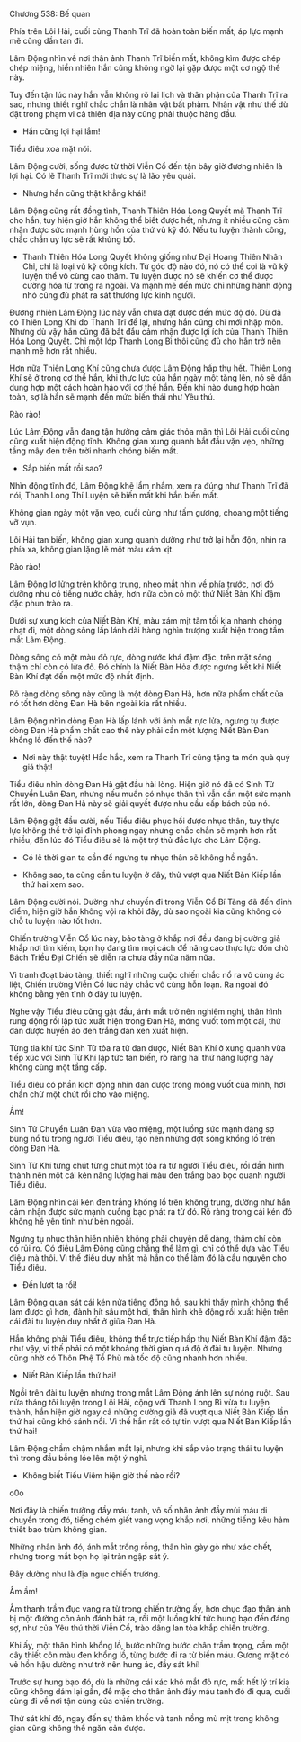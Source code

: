 




Chương 538: Bế quan


Phía trên Lôi Hải, cuối cùng Thanh Trĩ đã hoàn toàn biến mất, áp lực mạnh mẽ cũng dần tan đi.

Lâm Động nhìn về nơi thân ảnh Thanh Trĩ biến mất, không kìm được chép chép miệng, hiển nhiên hắn cũng không ngờ lại gặp được một cơ ngộ thế này.

Tuy đến tận lúc này hắn vẫn không rõ lai lịch và thân phận của Thanh Trĩ ra sao, nhưng thiết nghĩ chắc chắn là nhân vật bất phàm. Nhân vật như thế dù đặt trong phạm vi cả thiên địa này cũng phải thuộc hàng đầu.

- Hắn cũng lợi hại lắm!

Tiểu điêu xoa mặt nói.

Lâm Động cười, sống được từ thời Viễn Cổ đến tận bây giờ đương nhiên là lợi hại. Có lẽ Thanh Trĩ mới thực sự là lão yêu quái.

- Nhưng hắn cũng thật khẳng khái!

Lâm Động cũng rất đồng tình, Thanh Thiên Hóa Long Quyết mà Thanh Trĩ cho hắn, tuy hiện giờ hắn không thể biết được hết, nhưng ít nhiều cũng cảm nhận được sức mạnh hùng hồn của thứ vũ kỹ đó. Nếu tu luyện thành công, chắc chắn uy lực sẽ rất khủng bố.

- Thanh Thiên Hóa Long Quyết không giống như Đại Hoang Thiên Nhân Chỉ, chỉ là loại vũ kỹ công kích. Từ góc độ nào đó, nó có thể coi là vũ kỹ luyện thể vô cùng cao thâm. Tu luyện được nó sẽ khiến cơ thể được cường hóa từ trong ra ngoài. Và mạnh mẽ đến mức chỉ những hành động nhỏ cũng đủ phát ra sát thương lực kinh người.

Đương nhiên Lâm Động lúc này vẫn chưa đạt được đến mức độ đó. Dù đã có Thiên Long Khí do Thanh Trĩ để lại, nhưng hắn cũng chỉ mới nhập môn. Nhưng dù vậy hắn cũng đã bắt đầu cảm nhận được lợi ích của Thanh Thiên Hóa Long Quyết. Chỉ một lớp Thanh Long Bì thôi cũng đủ cho hắn trở nên mạnh mẽ hơn rất nhiều.

Hơn nữa Thiên Long Khí cũng chưa được Lâm Động hấp thụ hết. Thiên Long Khí sẽ ở trong cơ thể hắn, khi thực lực của hắn ngày một tăng lên, nó sẽ dần dung hợp một cách hoàn hảo với cơ thể hắn. Đến khi nào dung hợp hoàn toàn, sợ là hắn sẽ mạnh đến mức biến thái như Yêu thú.

Rào rào!

Lúc Lâm Động vẫn đang tận hưởng cảm giác thỏa mãn thì Lôi Hải cuối cùng cũng xuất hiện động tĩnh. Không gian xung quanh bắt đầu vặn vẹo, những tầng mây đen trên trời nhanh chóng biến mất.

- Sắp biến mất rồi sao?

Nhìn động tĩnh đó, Lâm Động khẽ lẩm nhẩm, xem ra đúng như Thanh Trĩ đã nói, Thanh Long Thí Luyện sẽ biến mất khi hắn biến mất.

Không gian ngày một vặn vẹo, cuối cùng như tấm gương, choang một tiếng vỡ vụn.

Lôi Hải tan biến, không gian xung quanh dường như trở lại hỗn độn, nhìn ra phía xa, không gian lặng lẽ một màu xám xịt.

Rào rào!

Lâm Động lơ lửng trên không trung, nheo mắt nhìn về phía trước, nơi đó dường như có tiếng nước chảy, hơn nữa còn có một thứ Niết Bàn Khí đậm đặc phun trào ra.

Dưới sự xung kích của Niết Bàn Khí, màu xám mịt tăm tối kia nhanh chóng nhạt đi, một dòng sông lấp lánh dài hàng nghìn trượng xuất hiện trong tầm mắt Lâm Động.

Dòng sông có một màu đỏ rực, dòng nước khá đậm đặc, trên mặt sông thậm chí còn có lửa đỏ. Đó chính là Niết Bàn Hỏa được ngưng kết khi Niết Bàn Khí đạt đến một mức độ nhất định.

Rõ ràng dòng sông này cũng là một dòng Đan Hà, hơn nữa phẩm chất của nó tốt hơn dòng Đan Hà bên ngoài kia rất nhiều.

Lâm Động nhìn dòng Đan Hà lấp lánh với ánh mắt rực lửa, ngưng tụ được dòng Đan Hà phẩm chất cao thế này phải cần một lượng Niết Bàn Đan khổng lồ đến thế nào?

- Nơi này thật tuyệt! Hắc hắc, xem ra Thanh Trĩ cũng tặng ta món quà quý giá thật!

Tiểu điêu nhìn dòng Đan Hà gật đầu hài lòng. Hiện giờ nó đã có Sinh Tử Chuyển Luân Đan, nhưng nếu muốn có nhục thân thì vẫn cần một sức mạnh rất lớn, dòng Đan Hà này sẽ giải quyết được nhu cầu cấp bách của nó.

Lâm Động gật đầu cười, nếu Tiểu điêu phục hồi được nhục thân, tuy thực lực không thể trở lại đỉnh phong ngay nhưng chắc chắn sẽ mạnh hơn rất nhiều, đến lúc đó Tiểu điêu sẽ là một trợ thủ đắc lực cho Lâm Động.

- Có lẽ thời gian ta cần để ngưng tụ nhục thân sẽ không hề ngắn.

- Không sao, ta cũng cần tu luyện ở đây, thử vượt qua Niết Bàn Kiếp lần thứ hai xem sao.

Lâm Động cười nói. Dường như chuyến đi trong Viễn Cổ Bí Tàng đã đến đỉnh điểm, hiện giờ hắn không vội ra khỏi đây, dù sao ngoài kia cũng không có chỗ tu luyện nào tốt hơn.

Chiến trường Viễn Cổ lúc này, bảo tàng ở khắp nơi đều đang bị cường giả khắp nơi tìm kiếm, bọn họ đang tìm mọi cách để nâng cao thực lực đón chờ Bách Triều Đại Chiến sẽ diễn ra chưa đầy nửa năm nữa.

Vì tranh đoạt bảo tàng, thiết nghĩ những cuộc chiến chắc nổ ra vô cùng ác liệt, Chiến trường Viễn Cổ lúc này chắc vô cùng hỗn loạn. Ra ngoài đó không bằng yên tĩnh ở đây tu luyện.

Nghe vậy Tiểu điêu cũng gật đầu, ánh mắt trở nên nghiêm nghị, thân hình rung động rồi lập tức xuất hiện trong Đan Hà, móng vuốt tóm một cái, thứ đan dược huyền ảo đen trắng đan xen xuất hiện.

Từng tia khí tức Sinh Tử tỏa ra từ đan dược, Niết Bàn Khí ở xung quanh vừa tiếp xúc với Sinh Tử Khí lập tức tan biến, rõ ràng hai thứ năng lượng này không cùng một tầng cấp.

Tiểu điêu có phần kích động nhìn đan dược trong móng vuốt của mình, hơi chần chừ một chút rồi cho vào miệng.

Ầm!

Sinh Tử Chuyển Luân Đan vừa vào miệng, một luồng sức mạnh đáng sợ bùng nổ từ trong người Tiểu điêu, tạo nên những đợt sóng khổng lồ trên dòng Đan Hà.

Sinh Tử Khí từng chút từng chút một tỏa ra từ người Tiểu điêu, rồi dần hình thành nên một cái kén năng lượng hai màu đen trắng bao bọc quanh người Tiểu điêu.

Lâm Động nhìn cái kén đen trắng khổng lồ trên không trung, dường như hắn cảm nhận được sức mạnh cuồng bạo phát ra từ đó. Rõ ràng trong cái kén đó không hề yên tĩnh như bên ngoài.

Ngưng tụ nhục thân hiển nhiên không phải chuyện dễ dàng, thậm chí còn có rủi ro. Có điều Lâm Động cũng chẳng thể làm gì, chỉ có thể dựa vào Tiểu điêu mà thôi. Vì thế điều duy nhất mà hắn có thể làm đó là cầu nguyện cho Tiểu điêu.

- Đến lượt ta rồi!

Lâm Động quan sát cái kén nửa tiếng đồng hồ, sau khi thấy mình không thể làm được gì hơn, đành hít sâu một hơi, thân hình khẽ động rồi xuất hiện trên cái đài tu luyện duy nhất ở giữa Đan Hà.

Hắn không phải Tiểu điêu, không thể trực tiếp hấp thụ Niết Bàn Khí đậm đặc như vậy, vì thế phải có một khoảng thời gian quá độ ở đài tu luyện. Nhưng cũng nhờ có Thôn Phệ Tổ Phù mà tốc độ cũng nhanh hơn nhiều.

- Niết Bàn Kiếp lần thứ hai!

Ngồi trên đài tu luyện nhưng trong mắt Lâm Động ánh lên sự nóng ruột. Sau nửa tháng tôi luyện trong Lôi Hải, cộng với Thanh Long Bì vừa tu luyện thành, hắn hiện giờ ngay cả những cường giả đã vượt qua Niết Bàn Kiếp lần thứ hai cũng khó sánh nổi. Vì thế hắn rất có tự tin vượt qua Niết Bàn Kiếp lần thứ hai!

Lâm Động chầm chậm nhắm mắt lại, nhưng khi sắp vào trạng thái tu luyện thì trong đầu bỗng lóe lên một ý nghĩ.

- Không biết Tiểu Viêm hiện giờ thế nào rồi?

o0o

Nơi đây là chiến trường đầy máu tanh, vô số nhân ảnh đầy mùi máu di chuyển trong đó, tiếng chém giết vang vọng khắp nơi, những tiếng kêu hảm thiết bao trùm không gian.

Những nhân ảnh đó, ánh mắt trống rỗng, thân hìn gày gò như xác chết, nhưng trong mắt bọn họ lại tràn ngập sát ý.

Đây dường như là địa ngục chiến trường.

Ầm ầm!

Âm thanh trầm đục vang ra từ trong chiến trường ấy, hơn chục đạo thân ảnh bị một đường côn ảnh đánh bật ra, rồi một luồng khí tức hung bạo đến đáng sợ, như của Yêu thú thời Viễn Cổ, trào dâng lan tỏa khắp chiến trường.

Khi ấy, một thân hình khổng lồ, bước những bước chân trầm trọng, cầm một cây thiết côn màu đen khổng lồ, từng bước đi ra từ biển máu. Gương mặt có vẻ hồn hậu dường như trở nên hung ác, đầy sát khí!

Trước sự hung bạo đó, dù là những cái xác khô mắt đỏ rực, mất hết lý trí kia cũng không dám lại gần, để mặc cho thân ảnh đầy máu tanh đó đi qua, cuối cùng đi về nơi tận cùng của chiến trường.

Thứ sát khí đó, ngay đến sự thảm khốc và tanh nồng mù mịt trong không gian cũng không thể ngăn cản được.




